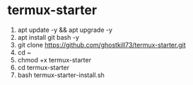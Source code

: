 # termux-starter
1. apt update -y && apt upgrade -y
2. apt install git bash -y
3. git clone https://github.com/ghostkill73/termux-starter.git
4. cd ~
5. chmod +x termux-starter
6. cd termux-starter
7. bash termux-starter-install.sh